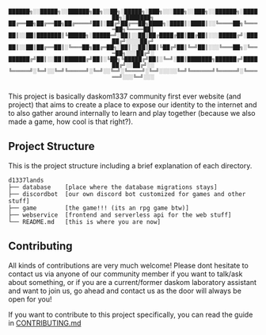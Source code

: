 <div style="font-size: 10px; margin-bottom: 25px" align="center">
██████╗░░█████╗░░██████╗██╗░░██╗░█████╗░███╗░░░███╗░░███╗░░██████╗░██████╗░███████╗  
██╔══██╗██╔══██╗██╔════╝██║░██╔╝██╔══██╗████╗░████║░████║░░╚════██╗╚════██╗╚════██║  
██║░░██║███████║╚█████╗░█████═╝░██║░░██║██╔████╔██║██╔██║░░░█████╔╝░█████╔╝░░░░██╔╝  
██║░░██║██╔══██║░╚═══██╗██╔═██╗░██║░░██║██║╚██╔╝██║╚═╝██║░░░╚═══██╗░╚═══██╗░░░██╔╝░  
██████╔╝██║░░██║██████╔╝██║░╚██╗╚█████╔╝██║░╚═╝░██║███████╗██████╔╝██████╔╝░░██╔╝░░  
╚═════╝░╚═╝░░╚═╝╚═════╝░╚═╝░░╚═╝░╚════╝░╚═╝░░░░░╚═╝╚══════╝╚═════╝░╚═════╝░░░╚═╝░░░  
</div>

This project is basically daskom1337 community first ever website (and project) that aims to create a place to expose our identity to the internet and to also gather around internally to learn and play together (because we also made a game, how cool is that right?).

## Project Structure

This is the project structure including a brief explanation of each directory.

```
d1337lands
├── database    [place where the database migrations stays]
├── discordbot  [our own discord bot customized for games and other stuff]
├── game        [the game!!! (its an rpg game btw)]
├── webservice  [frontend and serverless api for the web stuff]
└── README.md   [this is where you are now]
```

## Contributing

All kinds of contributions are very much welcome! Please dont hesitate to contact us via anyone of our community member if you want to talk/ask about something, or if you are a current/former daskom laboratory assistant and want to join us, go ahead and contact us as the door will always be open for you!

If you want to contribute to this project specifically, you can read the guide in [CONTRIBUTING.md](./CONTRIBUTING.md)